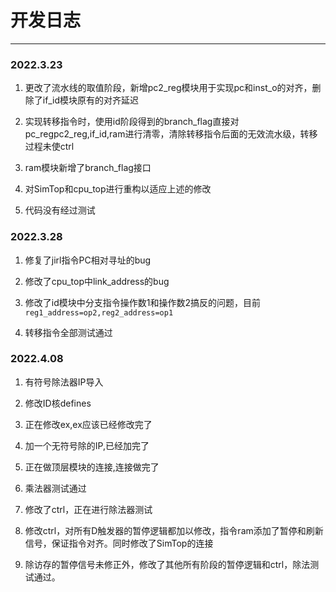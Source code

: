 # 开发日志  

***  

### 2022.3.23

1. 更改了流水线的取值阶段，新增pc2_reg模块用于实现pc和inst_o的对齐，删除了if_id模块原有的对齐延迟  

2. 实现转移指令时，使用id阶段得到的branch_flag直接对pc_regpc2_reg,if_id,ram进行清零，清除转移指令后面的无效流水级，转移过程未使ctrl  

3. ram模块新增了branch_flag接口  

4. 对SimTop和cpu_top进行重构以适应上述的修改     
  
5. 代码没有经过测试  

  
### 2022.3.28  
  
  1. 修复了jirl指令PC相对寻址的bug
   
  2. 修改了cpu_top中link_address的bug

  3. 修改了id模块中分支指令操作数1和操作数2搞反的问题，目前`reg1_address=op2,reg2_address=op1`

  4. 转移指令全部测试通过

### 2022.4.08
   1. 有符号除法器IP导入  
   
   2. 修改ID核defines
   
   3. 正在修改ex,ex应该已经修改完了
   
   4. 加一个无符号除的IP,已经加完了
   
   5. 正在做顶层模块的连接,连接做完了  
   
   6. 乘法器测试通过
   
   7. 修改了ctrl，正在进行除法器测试
   
   8. 修改ctrl，对所有D触发器的暂停逻辑都加以修改，指令ram添加了暂停和刷新信号，保证指令对齐。同时修改了SimTop的连接
   
   9.  除访存的暂停信号未修正外，修改了其他所有阶段的暂停逻辑和ctrl，除法测试通过。